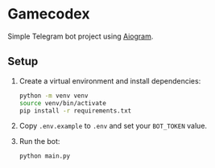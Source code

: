 # Gamecodex

Simple Telegram bot project using [Aiogram](https://github.com/aiogram/aiogram).

## Setup

1. Create a virtual environment and install dependencies:

   ```bash
   python -m venv venv
   source venv/bin/activate
   pip install -r requirements.txt
   ```

2. Copy `.env.example` to `.env` and set your `BOT_TOKEN` value.

3. Run the bot:

   ```bash
   python main.py
   ```
